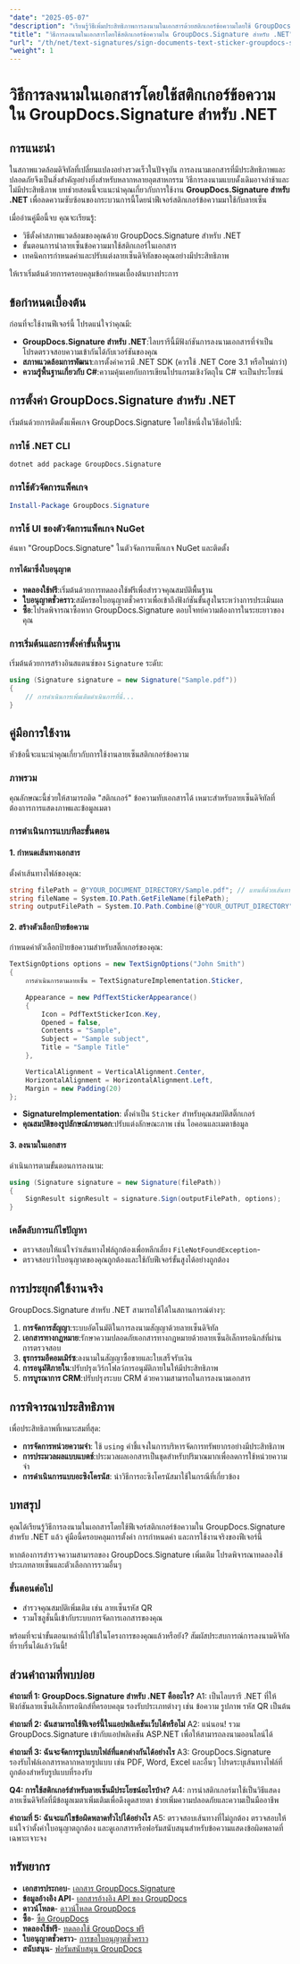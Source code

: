 ```yaml
---
"date": "2025-05-07"
"description": "เรียนรู้วิธีเพิ่มประสิทธิภาพการลงนามในเอกสารด้วยสติกเกอร์ข้อความโดยใช้ GroupDocs.Signature สำหรับ .NET ยกระดับเวิร์กโฟลว์ดิจิทัลของคุณด้วยคู่มือฉบับสมบูรณ์นี้"
"title": "วิธีการลงนามในเอกสารโดยใช้สติกเกอร์ข้อความใน GroupDocs.Signature สำหรับ .NET"
"url": "/th/net/text-signatures/sign-documents-text-sticker-groupdocs-signature-dotnet/"
"weight": 1
---
```


# วิธีการลงนามในเอกสารโดยใช้สติกเกอร์ข้อความใน GroupDocs.Signature สำหรับ .NET

## การแนะนำ

ในสภาพแวดล้อมดิจิทัลที่เปลี่ยนแปลงอย่างรวดเร็วในปัจจุบัน การลงนามเอกสารที่มีประสิทธิภาพและปลอดภัยจึงเป็นสิ่งสำคัญอย่างยิ่งสำหรับหลากหลายอุตสาหกรรม วิธีการลงนามแบบดั้งเดิมอาจล่าช้าและไม่มีประสิทธิภาพ บทช่วยสอนนี้จะแนะนำคุณเกี่ยวกับการใช้งาน **GroupDocs.Signature สำหรับ .NET** เพื่อลดความซับซ้อนของกระบวนการนี้โดยนำฟีเจอร์สติกเกอร์ข้อความมาใช้กับลายเซ็น

เมื่ออ่านคู่มือนี้จบ คุณจะเรียนรู้:
- วิธีตั้งค่าสภาพแวดล้อมของคุณด้วย GroupDocs.Signature สำหรับ .NET
- ขั้นตอนการนำลายเซ็นข้อความมาใช้สติกเกอร์ในเอกสาร
- เทคนิคการกำหนดค่าและปรับแต่งลายเซ็นดิจิทัลของคุณอย่างมีประสิทธิภาพ

ให้เราเริ่มต้นด้วยการครอบคลุมข้อกำหนดเบื้องต้นบางประการ

## ข้อกำหนดเบื้องต้น

ก่อนที่จะใช้งานฟีเจอร์นี้ โปรดแน่ใจว่าคุณมี:
- **GroupDocs.Signature สำหรับ .NET**:ไลบรารีนี้มีฟังก์ชันการลงนามเอกสารที่จำเป็น โปรดตรวจสอบความเข้ากันได้กับเวอร์ชันของคุณ
- **สภาพแวดล้อมการพัฒนา**:การตั้งค่าควรมี .NET SDK (ควรใช้ .NET Core 3.1 หรือใหม่กว่า)
- **ความรู้พื้นฐานเกี่ยวกับ C#**:ความคุ้นเคยกับการเขียนโปรแกรมเชิงวัตถุใน C# จะเป็นประโยชน์

## การตั้งค่า GroupDocs.Signature สำหรับ .NET

เริ่มต้นด้วยการติดตั้งแพ็คเกจ GroupDocs.Signature โดยใช้หนึ่งในวิธีต่อไปนี้:

### การใช้ .NET CLI
```bash
dotnet add package GroupDocs.Signature
```

### การใช้ตัวจัดการแพ็คเกจ
```powershell
Install-Package GroupDocs.Signature
```

### การใช้ UI ของตัวจัดการแพ็คเกจ NuGet
ค้นหา "GroupDocs.Signature" ในตัวจัดการแพ็กเกจ NuGet และติดตั้ง

#### การได้มาซึ่งใบอนุญาต
- **ทดลองใช้ฟรี**:เริ่มต้นด้วยการทดลองใช้ฟรีเพื่อสำรวจคุณสมบัติพื้นฐาน
- **ใบอนุญาตชั่วคราว**:สมัครขอใบอนุญาตชั่วคราวเพื่อเข้าถึงฟังก์ชันขั้นสูงในระหว่างการประเมินผล
- **ซื้อ**:โปรดพิจารณาซื้อหาก GroupDocs.Signature ตอบโจทย์ความต้องการในระยะยาวของคุณ

### การเริ่มต้นและการตั้งค่าขั้นพื้นฐาน
เริ่มต้นด้วยการสร้างอินสแตนซ์ของ `Signature` ระดับ:
```csharp
using (Signature signature = new Signature("Sample.pdf"))
{
    // การดำเนินการเพิ่มเติมดำเนินการที่นี่...
}
```

## คู่มือการใช้งาน

หัวข้อนี้จะแนะนำคุณเกี่ยวกับการใช้งานลายเซ็นสติกเกอร์ข้อความ

### ภาพรวม

คุณลักษณะนี้ช่วยให้สามารถติด "สติกเกอร์" ข้อความทับเอกสารได้ เหมาะสำหรับลายเซ็นดิจิทัลที่ต้องการการแสดงภาพและข้อมูลเมตา

### การดำเนินการแบบทีละขั้นตอน

#### 1. กำหนดเส้นทางเอกสาร
ตั้งค่าเส้นทางไฟล์ของคุณ:
```csharp
string filePath = @"YOUR_DOCUMENT_DIRECTORY/Sample.pdf"; // แทนที่ด้วยเส้นทางจริง
string fileName = System.IO.Path.GetFileName(filePath);
string outputFilePath = System.IO.Path.Combine(@"YOUR_OUTPUT_DIRECTORY", "SignWithTextSticker", fileName);
```

#### 2. สร้างตัวเลือกป้ายข้อความ
กำหนดค่าตัวเลือกป้ายข้อความสำหรับสติ๊กเกอร์ของคุณ:
```csharp
TextSignOptions options = new TextSignOptions("John Smith")
{
    การดำเนินการตามลายเซ็น = TextSignatureImplementation.Sticker,
    
    Appearance = new PdfTextStickerAppearance()
    {
        Icon = PdfTextStickerIcon.Key,
        Opened = false,
        Contents = "Sample",
        Subject = "Sample subject",
        Title = "Sample Title"
    },

    VerticalAlignment = VerticalAlignment.Center,
    HorizontalAlignment = HorizontalAlignment.Left,
    Margin = new Padding(20)
};
```
- **SignatureImplementation**: ตั้งค่าเป็น `Sticker` สำหรับคุณสมบัติสติ๊กเกอร์
- **คุณสมบัติของรูปลักษณ์ภายนอก**:ปรับแต่งลักษณะภาพ เช่น ไอคอนและเมตาข้อมูล

#### 3. ลงนามในเอกสาร
ดำเนินการตามขั้นตอนการลงนาม:
```csharp
using (Signature signature = new Signature(filePath))
{
    SignResult signResult = signature.Sign(outputFilePath, options);
}
```

### เคล็ดลับการแก้ไขปัญหา
- ตรวจสอบให้แน่ใจว่าเส้นทางไฟล์ถูกต้องเพื่อหลีกเลี่ยง `FileNotFoundException`-
- ตรวจสอบว่าใบอนุญาตของคุณถูกต้องและใช้กับฟีเจอร์ขั้นสูงได้อย่างถูกต้อง

## การประยุกต์ใช้งานจริง
GroupDocs.Signature สำหรับ .NET สามารถใช้ได้ในสถานการณ์ต่างๆ:
1. **การจัดการสัญญา**:ระบบอัตโนมัติในการลงนามสัญญาด้วยลายเซ็นดิจิทัล
2. **เอกสารทางกฎหมาย**:รักษาความปลอดภัยเอกสารทางกฎหมายด้วยลายเซ็นอิเล็กทรอนิกส์ที่ผ่านการตรวจสอบ
3. **ธุรกรรมอีคอมเมิร์ซ**:ลงนามในสัญญาซื้อขายและใบเสร็จรับเงิน
4. **การอนุมัติภายใน**:ปรับปรุงเวิร์กโฟลว์การอนุมัติภายในให้มีประสิทธิภาพ
5. **การบูรณาการ CRM**:ปรับปรุงระบบ CRM ด้วยความสามารถในการลงนามเอกสาร

## การพิจารณาประสิทธิภาพ
เพื่อประสิทธิภาพที่เหมาะสมที่สุด:
- **การจัดการหน่วยความจำ**: ใช้ `using` คำชี้แจงในการบริหารจัดการทรัพยากรอย่างมีประสิทธิภาพ
- **การประมวลผลแบบแบตช์**:ประมวลผลเอกสารเป็นชุดสำหรับปริมาณมากเพื่อลดการใช้หน่วยความจำ
- **การดำเนินการแบบอะซิงโครนัส**: นำวิธีการอะซิงโครนัสมาใช้ในกรณีที่เกี่ยวข้อง

## บทสรุป
คุณได้เรียนรู้วิธีการลงนามในเอกสารโดยใช้ฟีเจอร์สติกเกอร์ข้อความใน GroupDocs.Signature สำหรับ .NET แล้ว คู่มือนี้ครอบคลุมการตั้งค่า การกำหนดค่า และการใช้งานจริงของฟีเจอร์นี้

หากต้องการสำรวจความสามารถของ GroupDocs.Signature เพิ่มเติม โปรดพิจารณาทดลองใช้ประเภทลายเซ็นและตัวเลือกการรวมอื่นๆ

### ขั้นตอนต่อไป
- สำรวจคุณสมบัติเพิ่มเติม เช่น ลายเซ็นรหัส QR
- รวมโซลูชั่นนี้เข้ากับระบบการจัดการเอกสารของคุณ

พร้อมที่จะนำขั้นตอนเหล่านี้ไปใช้ในโครงการของคุณแล้วหรือยัง? สัมผัสประสบการณ์การลงนามดิจิทัลที่ราบรื่นได้แล้ววันนี้!

## ส่วนคำถามที่พบบ่อย

**คำถามที่ 1: GroupDocs.Signature สำหรับ .NET คืออะไร?**
A1: เป็นไลบรารี .NET ที่ให้ฟังก์ชันลายเซ็นอิเล็กทรอนิกส์ที่ครอบคลุม รองรับประเภทต่างๆ เช่น ข้อความ รูปภาพ รหัส QR เป็นต้น

**คำถามที่ 2: ฉันสามารถใช้ฟีเจอร์นี้ในแอปพลิเคชันเว็บได้หรือไม่**
A2: แน่นอน! รวม GroupDocs.Signature เข้ากับแอปพลิเคชัน ASP.NET เพื่อให้สามารถลงนามออนไลน์ได้

**คำถามที่ 3: ฉันจะจัดการรูปแบบไฟล์ที่แตกต่างกันได้อย่างไร**
A3: GroupDocs.Signature รองรับไฟล์เอกสารหลากหลายรูปแบบ เช่น PDF, Word, Excel และอื่นๆ โปรดระบุเส้นทางไฟล์ที่ถูกต้องสำหรับรูปแบบที่รองรับ

**Q4: การใช้สติกเกอร์สำหรับลายเซ็นมีประโยชน์อะไรบ้าง?**
A4: การนำสติกเกอร์มาใช้เป็นวิธีแสดงลายเซ็นดิจิทัลที่มีข้อมูลเมตาเพิ่มเติมเพื่อดึงดูดสายตา ช่วยเพิ่มความปลอดภัยและความเป็นมืออาชีพ

**คำถามที่ 5: ฉันจะแก้ไขข้อผิดพลาดทั่วไปได้อย่างไร**
A5: ตรวจสอบเส้นทางที่ไม่ถูกต้อง ตรวจสอบให้แน่ใจว่าตั้งค่าใบอนุญาตถูกต้อง และดูเอกสารหรือฟอรัมสนับสนุนสำหรับข้อความแสดงข้อผิดพลาดที่เฉพาะเจาะจง

## ทรัพยากร
- **เอกสารประกอบ**- [เอกสาร GroupDocs.Signature](https://docs.groupdocs.com/signature/net/)
- **ข้อมูลอ้างอิง API**- [เอกสารอ้างอิง API ของ GroupDocs](https://reference.groupdocs.com/signature/net/)
- **ดาวน์โหลด**- [ดาวน์โหลด GroupDocs](https://releases.groupdocs.com/signature/net/)
- **ซื้อ**- [ซื้อ GroupDocs](https://purchase.groupdocs.com/buy)
- **ทดลองใช้ฟรี**- [ทดลองใช้ GroupDocs ฟรี](https://releases.groupdocs.com/signature/net/)
- **ใบอนุญาตชั่วคราว**- [การขอใบอนุญาตชั่วคราว](https://purchase.groupdocs.com/temporary-license/)
- **สนับสนุน**- [ฟอรัมสนับสนุน GroupDocs](https://forum.groupdocs.com/c/signature/)